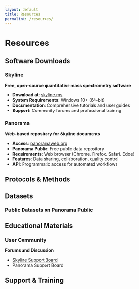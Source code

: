 ```yaml
---
layout: default
title: Resources
permalink: /resources/
---
```


# Resources

## Software Downloads

### Skyline
**Free, open-source quantitative mass spectrometry software**
- **Download at**: [skyline.ms](https://skyline.ms)
- **System Requirements**: Windows 10+ (64-bit)
- **Documentation**: Comprehensive tutorials and user guides
- **Support**: Community forums and professional training

### Panorama
**Web-based repository for Skyline documents**
- **Access**: [panoramaweb.org](https://panoramaweb.org)
- **Panorama Public**: Free public data repository
- **Requirements**: Web browser (Chrome, Firefox, Safari, Edge)
- **Features**: Data sharing, collaboration, quality control
- **API**: Programmatic access for automated workflows

## Protocols & Methods


## Datasets

### Public Datasets on Panorama Public



## Educational Materials


### User Community

**Forums and Discussion**
- [Skyline Support Board](https://skyline.ms/forum)
- [Panorama Support Board](https://panoramaweb.org/forum)


## Support & Training




